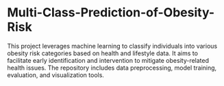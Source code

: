 # Multi-Class-Prediction-of-Obesity-Risk
This project leverages machine learning to classify individuals into various obesity risk categories based on health and lifestyle data. It aims to facilitate early identification and intervention to mitigate obesity-related health issues. The repository includes data preprocessing, model training, evaluation, and visualization tools.

